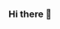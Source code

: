 ### Hi there 👋

<!--
**SrOliver202023/SrOliver202023** is a ✨ _special_ ✨ repository because its `README.md` (this file) appears on your GitHub profile.

Here are some ideas to get you started:



https://www.linkedin.com/in/emerson-oliveira-0564191b4/
